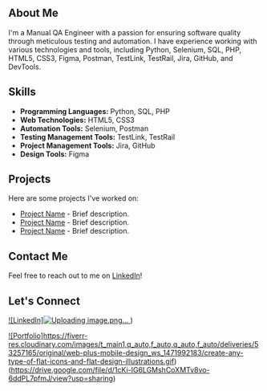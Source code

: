 ## About Me
I'm a Manual QA Engineer with a passion for ensuring software quality through meticulous testing and automation. I have experience working with various technologies and tools, including Python, Selenium, SQL, PHP, HTML5, CSS3, Figma, Postman, TestLink, TestRail, Jira, GitHub, and DevTools.

## Skills
- **Programming Languages:** Python, SQL, PHP
- **Web Technologies:** HTML5, CSS3
- **Automation Tools:** Selenium, Postman
- **Testing Management Tools:** TestLink, TestRail
- **Project Management Tools:** Jira, GitHub
- **Design Tools:** Figma

## Projects
Here are some projects I've worked on:
- [Project Name](link-to-project) - Brief description.
- [Project Name](link-to-project) - Brief description.
- [Project Name](link-to-project) - Brief description.

## Contact Me
Feel free to reach out to me on [LinkedIn](link-to-linkedin-profile)!

## Let's Connect
[![LinkedIn]![Uploading image.png…]()
](https://www.linkedin.com/in/maxym-podolyak-a8a531187/))

[![Portfolio]](https://fiverr-res.cloudinary.com/images/t_main1,q_auto,f_auto,q_auto,f_auto/deliveries/53257165/original/web-plus-mobile-design_ws_1471992183/create-any-type-of-flat-icons-and-flat-design-illustrations.gif)https://fiverr-res.cloudinary.com/images/t_main1,q_auto,f_auto,q_auto,f_auto/deliveries/53257165/original/web-plus-mobile-design_ws_1471992183/create-any-type-of-flat-icons-and-flat-design-illustrations.gif)(https://drive.google.com/file/d/1cKi-IG6LGMshCoXMTv8vo-6ddPL7pfmJ/view?usp=sharing)
